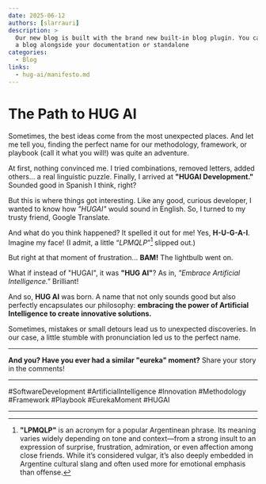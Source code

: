 ```yaml
---
date: 2025-06-12
authors: [slarrauri]
description: >
  Our new blog is built with the brand new built-in blog plugin. You can build
  a blog alongside your documentation or standalone
categories:
  - Blog
links:
  - hug-ai/manifesto.md
---
```

# The Path to HUG AI

Sometimes, the best ideas come from the most unexpected places. And let me tell you, finding the perfect name for our methodology, framework, or playbook (call it what you will!) was quite an adventure.

At first, nothing convinced me. I tried combinations, removed letters, added others... a real 
linguistic puzzle. Finally, I arrived at **"HUGAI Development."** Sounded good in Spanish I think, right?

But this is where things got interesting. Like any good, curious developer, I wanted to know how *"HUGAI"* would sound in English. So, I turned to my trusty friend, Google Translate.

And what do you think happened? It spelled it out for me! Yes, **H-U-G-A-I**. Imagine my face! (I admit, a little “*LPMQLP*”[^1] slipped out.)

But right at that moment of frustration... **BAM!** The lightbulb went on.

What if instead of "HUGAI", it was **"HUG AI"**?
As in, *"Embrace Artificial Intelligence."* Brilliant!

And so, **HUG AI** was born.
A name that not only sounds good but also perfectly encapsulates our philosophy: **embracing the power of Artificial Intelligence to create innovative solutions.**

Sometimes, mistakes or small detours lead us to unexpected discoveries.
In our case, a little stumble with pronunciation led us to the perfect name.

---

**And you? Have you ever had a similar "eureka" moment?**
Share your story in the comments!

---

#SoftwareDevelopment #ArtificialIntelligence #Innovation #Methodology #Framework #Playbook #EurekaMoment #HUGAI

[^1]: **"LPMQLP"** is an acronym for a popular Argentinean phrase. Its meaning varies widely 
depending on tone and context—from a strong insult to an expression of surprise, frustration, admiration, or even affection among close friends. While it’s considered vulgar, it’s also deeply embedded in Argentine cultural slang and often used more for emotional emphasis than offense.

---
